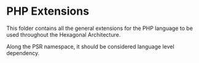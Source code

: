 # PHP Extensions

This folder contains all the general extensions for the PHP language to be used throughout the Hexagonal Architecture.

Along the PSR namespace, it should be considered language level dependency.
